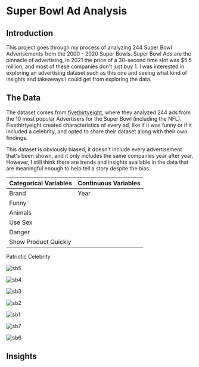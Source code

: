 # Super Bowl Ad Analysis

## Introduction
  
This project goes through my process of analyzing 244 Super Bowl Adverisements from the 2000 - 2020 Super Bowls.  Super Bowl Ads are the pinnacle of advertising, in 2021 the price of a 30-second time slot was $5.5 million, and most of these companies don't just buy 1.  I was interested in exploring an advertising dataset such as this one and seeing what kind of insights and takeaways I could get from exploring the data.

## The Data
The dataset comes from [fivethirtyeight](https://projects.fivethirtyeight.com/super-bowl-ads/), where they analyzed 244 ads from the 10 most popular Advertisers for the Super Bowl (including the NFL).  Fivethirtyeight created characteristics of every ad, like if it was funny or if it included a celebrity, and opted to share their dataset along with their own findings.

This dataset is obviously biased, it doesn't include every advertisement that's been shown, and it only includes the same companies year after year.  However, I still think there are trends and insights available in the data that are meaningful enough to help tell a story despite the bias.  

Categorical Variables      | Continuous Variables    
-------------------------- | ---------------------- 
Brand | Year  
Funny               | 
Animals           | 
Use Sex         | 
Danger  | 
Show Product Quickly          | 
Patriotic
Celebrity


![sb5](https://user-images.githubusercontent.com/16946556/107553039-1a3f9c00-6b89-11eb-8760-833edc568b81.png)

![sb4](https://user-images.githubusercontent.com/16946556/107553041-1ad83280-6b89-11eb-9880-57e24e1db415.png)

![sb3](https://user-images.githubusercontent.com/16946556/107553043-1ad83280-6b89-11eb-9d29-a68bc57cb198.png)

![sb2](https://user-images.githubusercontent.com/16946556/107553046-1b70c900-6b89-11eb-8d07-8a97b6bbd12a.png)

![sb1](https://user-images.githubusercontent.com/16946556/107553049-1b70c900-6b89-11eb-973d-2af29f0f17ec.png)

![sb7](https://user-images.githubusercontent.com/16946556/107553050-1c095f80-6b89-11eb-9e5f-3e7871f123b9.png)

![sb6](https://user-images.githubusercontent.com/16946556/107553051-1c095f80-6b89-11eb-8bb7-e3c585c65398.png)

## Insights
